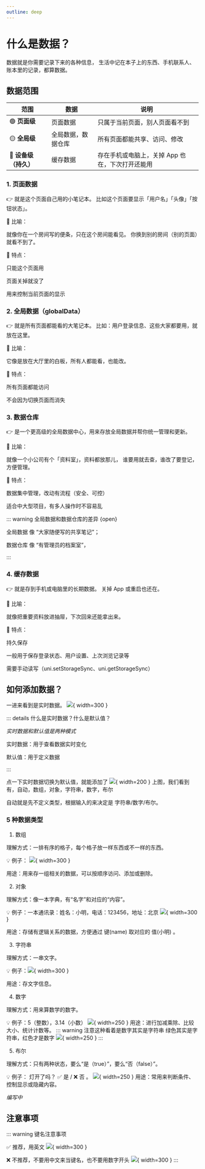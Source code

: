 ```yaml
---
outline: deep
---
```


<!-- ### 数据中心的作用

数据中心就像你应用的“大总管”，负责管理和查看所有数据。

添加、修改数据：你可以在这里直接输入或更改数据。

实时查看变化：数据一变动，相关页面和组件立刻跟着更新。

集中管理：不管是页面数据、全局数据还是缓存数据，都在这里统一管理，方便你随时查找和操作。 -->

# 什么是数据？

数据就是你需要记录下来的各种信息，
生活中记在本子上的东西、手机联系人、账本里的记录，都算数据。

## 数据范围

| 范围                  | 数据               | 说明                                            |
| --------------------- | ------------------ | ----------------------------------------------- |
| 🟢 **页面级**         | 页面数据           | 只属于当前页面，别人页面看不到                  |
| 🟡 **全局级**         | 全局数据，数据仓库 | 所有页面都能共享、访问、修改                    |
| 🔵 **设备级（持久）** | 缓存数据           | 存在手机或电脑上，关掉 App 也在，下次打开还能用 |

### 1. 页面数据

👉 就是这个页面自己用的小笔记本。
比如这个页面要显示「用户名」「头像」「按钮状态」。

📘 比喻：

就像你在一个房间写的便条，只在这个房间能看见。
你换到别的房间（别的页面）就看不到了。

📍 特点：

只能这个页面用

页面关掉就没了

用来控制当前页面的显示

### 2. 全局数据（globalData）

👉 就是所有页面都能看的大笔记本。
比如：用户登录信息、这些大家都要用，就放在这里。

📘 比喻：

它像是放在大厅里的白板，所有人都能看，也能改。

📍 特点：

所有页面都能访问

不会因为切换页面而消失

### 3. 数据仓库

👉 是一个更高级的全局数据中心，用来存放全局数据并帮你统一管理和更新。

📘 比喻：

就像一个小公司有个「资料室」，资料都放那儿，
谁要用就去查，谁改了要登记，方便管理。

📍 特点：

数据集中管理，改动有流程（安全、可控）

适合中大型项目，有多人操作时不容易乱

::: warning 全局数据和数据仓库的差异 {open}

全局数据 像 “大家随便写的共享笔记”；

数据仓库 像 “有管理员的档案室”，

:::

### 4. 缓存数据

👉 就是存到手机或电脑里的长期数据。
关掉 App 或重启也还在。

📘 比喻：

就像把重要资料放进抽屉，下次回来还能拿出来。

📍 特点：

持久保存

一般用于保存登录状态、用户设置、上次浏览记录等

需要手动读写（uni.setStorageSync、uni.getStorageSync）

## 如何添加数据？

一进来看到是实时数据。
![](/public/data/实时模式.png){ width=300 }

::: details 什么是实时数据？什么是默认值？

_实时数据和默认值是两种模式_

实时数据：用于查看数据实时变化

默认值：用于定义数据

:::

点一下实时数据切换为默认值，就能添加了
![](/public/data/追加数据.png){ width=200 }
上图，我们看到有，自动，数组，对象，字符串，数字，布尔

自动就是先不定义类型，根据输入的来决定是 字符串/数字/布尔。

### 5 种数据类型

1. 数组

理解方式：一排有序的格子，每个格子放一样东西或不一样的东西。

💡 例子：
![](/public/data/数组.png){ width=300 }

用途：用来存一组相关的数据，可以按顺序访问、添加或删除。

2. 对象

理解方式：像一本字典，有“名字”和对应的“内容”。

💡 例子：一本通讯录：姓名：小明，电话：123456，地址：北京
![](/public/data/对象.png){ width=300 }

用途：存储有逻辑关系的数据，方便通过 键(name) 取对应的 值(小明) 。

3. 字符串

理解方式：一串文字。

💡 例子：![](/public/data/字符串.png){ width=300 }

用途：存文字信息。

4. 数字

理解方式：用来算数学的数字。

💡 例子：5（整数），3.14（小数）
![](/public/data/数字.png){ width=250 }
用途：进行加减乘除、比较大小、统计计数等。
::: warning 注意这种看着是数字其实是字符串
绿色其实是字符串，红色才是数字
![](/public/data/数字和字符串数字.png){ width=250 }
:::

5. 布尔

理解方式：只有两种状态，要么“是（true）”，要么“否（false）”。

💡 例子： 灯开了吗？ ✅ 是 / ❌ 否 。
![](/public/data/布尔.png){ width=250 }
用途：常用来判断条件、控制显示或隐藏内容。

<!-- ##### 页面数据

只属于当前页面。

##### 全局数据

属于整个应用，所有页面都能访问。

##### 缓存数据 -->

_编写中_

## 注意事项

::: warning 键名注意事项

✅ 推荐，用英文
![](/public/data/对象.png){ width=300 }

❌ 不推荐，不要用中文来当键名，也不要用数字开头
![](/public/data/对象错误示例.png){ width=300 }
:::

<!-- 缓存数据不同端的区别：
H5 端为 localStorage，浏览器限制 5M 大小，是缓存概念，可能会被清理
App 端为原生的 plus.storage，无大小限制，不是缓存，是持久化的
各个小程序端为其自带的 storage api，数据存储生命周期跟小程序本身一致，即除用户主动删除或超过一定时间被自动清理，否则数据都一直可用。 -->
